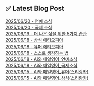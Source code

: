 
## ✅ Latest Blog Post
 
[2025/06/20 - 연예 소식](https://3hongstore.tistory.com/339) <br/>
[2025/06/20 - 국제 소식](https://3hongstore.tistory.com/338) <br/>
[2025/06/19 - 더 나은 삶을 위한 5가지 습관](https://3hongstore.tistory.com/337) <br/>
[2025/06/18 - 상식 에티오피아](https://3hongstore.tistory.com/336) <br/>
[2025/06/18 - 유머 에티오피아](https://3hongstore.tistory.com/335) <br/>
[2025/06/18 - 스스로 생각하는 법](https://3hongstore.tistory.com/334) <br/>
[2025/06/18 - Ai와 매일영어_연예소식](https://3hongstore.tistory.com/333) <br/>
[2025/06/18 - Ai와 매일영어_국제소식](https://3hongstore.tistory.com/332) <br/>
[2025/06/15 - Ai와 매일영어_유머(스리랑카)](https://3hongstore.tistory.com/331) <br/>
[2025/06/15 - Ai와 매일영어_상식(스리랑카)](https://3hongstore.tistory.com/330) <br/>
